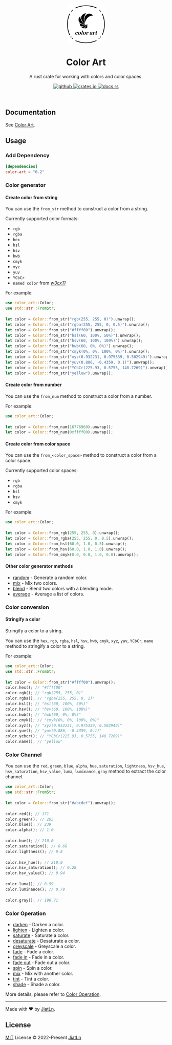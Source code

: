 <br>

<p align="center">
<img src="./graphs/logo.png" alt="ColorArt - A rust crate for working with colors and color spaces." width="120">
</p>

<h1 align="center">Color Art</h1>

<p align="center">
A rust crate for working with colors and color spaces.
</p>

<p align="center">
  <a href="https://github.com/JiatLn/color-art" target="_blank">
    <img alt="github" src="https://img.shields.io/badge/github-JiatLn/color_art-8da0cb?style=for-the-badge&labelColor=555555&logo=github" height="20">
  </a>
  <a href="https://crates.io/crates/color-art" target="_blank">
    <img alt="crates.io" src="https://img.shields.io/crates/v/color_art.svg?style=for-the-badge&color=fc8d62&logo=rust" height="20">
  </a>
  <a href="https://docs.rs/color_art" target="_blank">
    <img alt="docs.rs" src="https://img.shields.io/badge/docs.rs-color_art-66c2a5?style=for-the-badge&labelColor=555555&logo=docs.rs" height="20">
  </a>
</p>

<br>

## Documentation

See [Color Art](https://docs.rs/color-art).


## Usage

### Add Dependency

```toml
[dependencies]
color-art = "0.2"
```

### Color generator

#### Create color from string

You can use the `from_str` method to construct a color from a string. 

Currently supported color formats:

- `rgb`
- `rgba`
- `hex`
- `hsl`
- `hsv`
- `hwb`
- `cmyk`
- `xyz`
- `yuv`
- `YCbCr`
- `named color` from [*w3cx11*](http://www.w3.org/TR/css3-color/#svg-color)

For example:

```rust
use color_art::Color;
use std::str::FromStr;

let color = Color::from_str("rgb(255, 255, 0)").unwrap();
let color = Color::from_str("rgba(255, 255, 0, 0.5)").unwrap();
let color = Color::from_str("#ffff00").unwrap();
let color = Color::from_str("hsl(60, 100%, 50%)").unwrap();
let color = Color::from_str("hsv(60, 100%, 100%)").unwrap();
let color = Color::from_str("hwb(60, 0%, 0%)").unwrap();
let color = Color::from_str("cmyk(0%, 0%, 100%, 0%)").unwrap();
let color = Color::from_str("xyz(0.932231, 0.975339, 0.502949)").unwrap();
let color = Color::from_str("yuv(0.886, -0.4359, 0.1)").unwrap();
let color = Color::from_str("YCbCr(225.93, 0.5755, 148.7269)").unwrap();
let color = Color::from_str("yellow").unwrap();
```

#### Create color from number

You can use the `from_num` method to construct a color from a number.

For example:

```rust
use color_art::Color;

let color = Color::from_num(16776960).unwrap();
let color = Color::from_num(0xffff00).unwrap();
```

#### Create color from color space

You can use the `from_<color_space>` method to construct a color from a color space.

Currently supported color spaces:

- `rgb` 
- `rgba`
- `hsl`
- `hsv`
- `cmyk`

For example:

```rust
use color_art::Color;

let color = Color::from_rgb(255, 255, 0).unwrap();
let color = Color::from_rgba(255, 255, 0, 0.5).unwrap();
let color = Color::from_hsl(60.0, 1.0, 0.5).unwrap();
let color = Color::from_hsv(60.0, 1.0, 1.0).unwrap();
let color = Color::from_cmyk(0.0, 0.0, 1.0, 0.0).unwrap();
```

#### Other color generator methods

- [random](./docs/color_generator.md#random) - Generate a random color.
- [mix](./docs/color_generator.md#mix) - Mix two colors.
- [blend](./docs/color_generator.md#blend) - Blend two colors with a blending mode.
- [average](./docs/color_generator.md#average) - Average a list of colors.

### Color conversion

#### Stringify a color

Stringify a color to a string.

You can use the `hex`, `rgb`, `rgba`, `hsl`, `hsv`, `hwb`, `cmyk`, `xyz`, `yuv`, `YCbCr`, `name` method to stringify a color to a string.

For example:

```rust
use color_art::Color;
use std::str::FromStr;

let color = Color::from_str("#ffff00").unwrap();
color.hex(); // "#ffff00"
color.rgb(); // "rgb(255, 255, 0)"
color.rgba(); // "rgba(255, 255, 0, 1)"
color.hsl(); // "hsl(60, 100%, 50%)"
color.hsv(); // "hsv(60, 100%, 100%)"
color.hwb(); // "hwb(60, 0%, 0%)"
color.cmyk(); // "cmyk(0%, 0%, 100%, 0%)"
color.xyz(); // "xyz(0.932231, 0.975339, 0.502949)"
color.yuv(); // "yuv(0.886, -0.4359, 0.1)"
color.ycbcr(); // "YCbCr(225.93, 0.5755, 148.7269)"
color.name(); // "yellow"
```

### Color Channel

You can use the `red`, `green`, `blue`, `alpha`, `hue`, `saturation`, `lightness`, `hsv_hue`, `hsv_saturation`, `hsv_value`, `luma`, `luminance`, `gray` method to extract the color channel.

```rust
use color_art::Color;
use std::str::FromStr;

let color = Color::from_str("#abcdef").unwrap();

color.red(); // 171
color.green(); // 205
color.blue(); // 239
color.alpha(); // 1.0

color.hue(); // 210.0
color.saturation(); // 0.68
color.lightness(); // 0.8

color.hsv_hue(); // 210.0
color.hsv_saturation(); // 0.28
color.hsv_value(); // 0.94

color.luma(); // 0.59
color.luminance(); // 0.79

color.gray(); // 198.71
```

### Color Operation

- [darken](./docs/color_operation.md#darken) - Darken a color.
- [lighten](./docs/color_operation.md#lighten) - Lighten a color.
- [saturate](./docs/color_operation.md#saturate) - Saturate a color.
- [desaturate](./docs/color_operation.md#desaturate) - Desaturate a color.
- [greyscale](./docs/color_operation.md#greyscale) - Greyscale a color.
- [fade](./docs/color_operation.md#fade) - Fade a color.
- [fade in](./docs/color_operation.md#fade_in) - Fade in a color.
- [fade out](./docs/color_operation.md#fade_out) - Fade out a color.
- [spin](./docs/color_operation.md#spin) - Spin a color.
- [mix](./docs/color_operation.md#mix) - Mix with another color.
- [tint](./docs/color_operation.md#tint) - Tint a color.
- [shade](./docs/color_operation.md#shade) - Shade a color.

More details, please refer to [Color Operation](./docs/color_operation.md).

---


Made with ❤️ by [JiatLn](https://github.com/JiatLn).

## License

[MIT](./LICENSE) License © 2022-Present [JiatLn](https://github.com/JiatLn)
